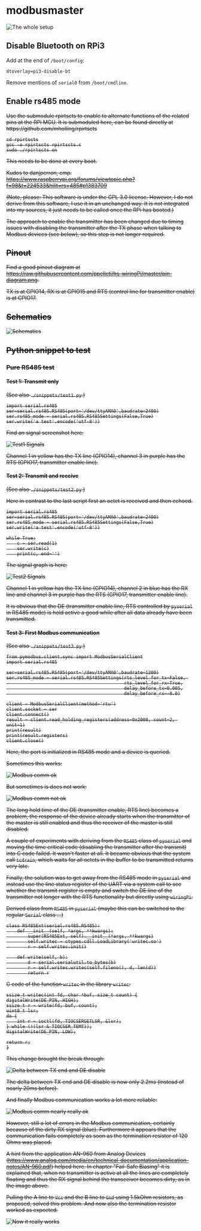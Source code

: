 # modbusmaster


![The whole setup](./docs/2019-06-14_22-06-52-1.jpg)

## Disable Bluetooth on RPi3

Add at the end of `/boot/config`:

    dtoverlay=pi3-disable-bt

Remove mentions of `serial0` from `/boot/cmdline`.


## Enable rs485 mode

<del>
Use the submodule rpirtscts to enable to alternate functions of the related
pins at the RPi MCU. It is submoduled here, can be found directly at https://github.com/mholling/rpirtscts

    cd rpirtscts
    gcc -o rpirtscts rpirtscts.c
    sudo ./rpirtscts on

This needs to be done at every boot.

Kudos to danjperron, cmp. https://www.raspberrypi.org/forums/viewtopic.php?f=98&t=224533&hilit=rs+485#p1383709

(Note, please: This software is under the GPL 3.0 license. However, I do not derive from this software, I use it in an unchanged way. It is not integrated into my sources, it just needs to be called once the RPi has booted.)
</del>

The approach to enable the transmitter has been changed due to timing issues with disabling the transmitter after the TX phase when talking to Modbus devices (see below), so this step is not longer required.


## Pinout

Find a good pinout diagram at https://raw.githubusercontent.com/ppelleti/hs-wiringPi/master/pin-diagram.png.

TX is at GPIO14, RX is at GPIO15 and RTS (control line for transmitter enable) is at GPIO17.


## Schematics

![Schematics](./docs/IMG_1860.jpeg)


## Python snippet to test

### Pure RS485 test 

#### Test 1: Transmit only

(See also `./snippets/test1.py`.)

    import serial.rs485
    ser=serial.rs485.RS485(port='/dev/ttyAMA0',baudrate=2400)
    ser.rs485_mode = serial.rs485.RS485Settings(False,True)
    ser.write('a test'.encode('utf-8'))

Find an signal screenshot here:

![Test1 Signals](./docs/osci1.png)

Channel 1 in yellow has the TX line (GPIO14), channel 3 in purple has the RTS (GPIO17, transmitter enable line).


#### Test 2: Transmit and receive

(See also `./snippets/test2.py`.)

Here in contrast to the last script first an octet is received and then echoed.

    import serial.rs485
    ser=serial.rs485.RS485(port='/dev/ttyAMA0',baudrate=2400)
    ser.rs485_mode = serial.rs485.RS485Settings(False,True)
    ser.write('a test'.encode('utf-8'))

    while True:
        c = ser.read(1)
        ser.write(c)
        print(c, end='')

The signal graph is here:

![Test2 Signals](./docs/osci2.png)

Channel 1 in yellow has the TX line (GPIO14), channel 2 in blue has the RX line and channel 3 in purple has the RTS (GPIO17, transmitter enable line).

It is obvious that the DE (transmitter enable line, RTS controlled by `pyserial` in RS485 mode) is hold active a good while after all data already have been transmitted.


#### Test 3: First Modbus communication

(See also `./snippets/test3.py`.)

    from pymodbus.client.sync import ModbusSerialClient
    import serial.rs485

    ser=serial.rs485.RS485(port='/dev/ttyAMA0',baudrate=1200)
    ser.rs485_mode = serial.rs485.RS485Settings(rts_level_for_tx=False, 
                                                rts_level_for_rx=True,
                                                delay_before_tx=0.005,
                                                delay_before_rx=-0.0)

    client = ModbusSerialClient(method='rtu')
    client.socket = ser
    client.connect()
    result = client.read_holding_registers(address=0x2000, count=2, unit=1)
    print(result)
    print(result.registers)
    client.close()

Here, the port is initialized in RS485 mode and a device is queried.

Sometimes this works:

![Modbus comm ok](./docs/modbus-ok.png)

But sometimes is does not work:

![Modbus comm not ok](./docs/modbus-not-ok.png)

The long hold time of the DE (transmitter enable, RTS line) becomes a problem, the response of the device already starts when the transmitter of the master is still enabled and thus the receiver of the master is still disabled.

A couple of experiments with deriving from the `RS485` class of `pyserial` and moving the time critical code (disabling the transmitter after the transmit) into C code failed. It wasn't faster at all. It became obvious that the system call `tcdrain`, which waits for all octets in the buffer to be transmitted returns very late.

Finally, the solution was to get away from the RS485 mode in `pyserial` and instead use the line status register of the UART via a system call to see whether the transmit register is empty and switch the DE line of the transmitter not longer with the RTS functionality but directly using `wiringPi`.

Derived class from `RS485` in `pyserial` (maybe this can be switched to the regular `Serial` class ...)

    class RS485Ext(serial.rs485.RS485):
        def __init__(self, *args, **kwargs):
            super(RS485Ext, self).__init__(*args, **kwargs)
            self.writec = ctypes.cdll.LoadLibrary('writec.so')
            r = self.writec.init()

        def write(self, b):
            d = serial.serialutil.to_bytes(b)
            r = self.writec.writec(self.fileno(), d, len(d))
            return r


C code of the function `writec` in the library `writec`:

    ssize_t writec(int fd, char *buf, size_t count) {
    digitalWrite(DE_PIN, HIGH);
    ssize_t r = write(fd, buf, count);
    uint8_t lsr;
    do {
        int r = ioctl(fd, TIOCSERGETLSR, &lsr);
    } while (!(lsr & TIOCSER_TEMT));
    digitalWrite(DE_PIN, LOW);

    return r;
    }

This change brought the break through:

![Delta between TX end and DE disable](./docs/rs485_should_be_ok_now.JPG)

The delta between TX end and DE disable is now only 2.2ms (instead of nearly 20ms before).

And finally Modbus communication works a lot more reliable:

![Modbus comm nearly really ok](./docs/modbus-really-ok.png)

However, still a lot of errors in the Modbus communication, certainly because of the dirty RX signal (blue). Furthermore it appears that the communication fails completely as soon as the termination resistor of 120 Ohms was placed.

A hint from the application AN-960 from Analog Devices (https://www.analog.com/media/en/technical-documentation/application-notes/AN-960.pdf) helped here. In chapter "Fail-Safe Biasing" it is explained that, when no transmitter is active at all the lines are completely floating and thus the RX signal behind the transceiver becomes dirty, as in the image above.

Pulling the A line to `Vcc` and the B line to `Gnd` using 1.5kOhm resistors, as proposed, solved this problem. And now also the termination resistor worked as expected.

![Now it really works](./docs/nice-signals-with-fail-safe-resistors.png)





